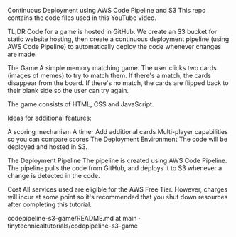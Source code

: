 Continuous Deployment using AWS Code Pipeline and S3
This repo contains the code files used in this YouTube video.

TL;DR
Code for a game is hosted in GitHub. We create an S3 bucket for static website hosting, then create a continuous deployment pipeline (using AWS Code Pipeline) to automatically deploy the code whenever changes are made.

The Game
A simple memory matching game. The user clicks two cards (images of memes) to try to match them. If there's a match, the cards disappear from the board. If there's no match, the cards are flipped back to their blank side so the user can try again.

The game consists of HTML, CSS and JavaScript.

Ideas for additional features:

A scoring mechanism
A timer
Add additional cards
Multi-player capabilities so you can compare scores
The Deployment Environment
The code will be deployed and hosted in S3.

The Deployment Pipeline
The pipeline is created using AWS Code Pipeline. The pipeline pulls the code from GitHub, and deploys it to S3 whenever a change is detected in the code.

Cost
All services used are eligible for the AWS Free Tier. However, charges will incur at some point so it's recommended that you shut down resources after completing this tutorial.

codepipeline-s3-game/README.md at main · tinytechnicaltutorials/codepipeline-s3-game

